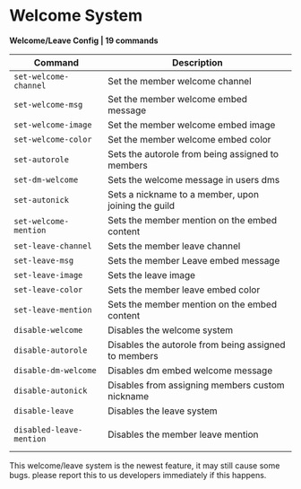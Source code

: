 # Welcome System

**Welcome/Leave Config | 19 commands**

| Command                  | Description                                          |
| ------------------------ | ---------------------------------------------------- |
| `set-welcome-channel`    | Set the member welcome channel                       |
| `set-welcome-msg`        | Set the member welcome embed message                 |
| `set-welcome-image`      | Set the member welcome embed image                   |
| `set-welcome-color`      | Set the member welcome embed color                   |
| `set-autorole`           | Sets the autorole from being assigned to members     |
| `set-dm-welcome`         | Sets the welcome message in users dms                |
| `set-autonick`           | Sets a nickname to a member, upon joining the guild  |
| `set-welcome-mention`    | Sets the member mention on the embed content         |
| `set-leave-channel`      | Sets the member leave channel                        |
| `set-leave-msg`          | Sets the member Leave embed message                  |
| `set-leave-image`        | Sets the leave image                                 |
| `set-leave-color`        | Sets the member leave embed color                    |
| `set-leave-mention`      | Sets the member mention on the embed content         |
| `disable-welcome`        | Disables the welcome system                          |
| `disable-autorole`       | Disables the autorole from being assigned to members |
| `disable-dm-welcome`     | Disables dm embed welcome message                    |
| `disable-autonick`       | Disables from assigning members custom nickname      |
| `disable-leave`          | Disables the leave system                            |
| `disabled-leave-mention` | <p>Disables the member leave mention<br></p>         |

This welcome/leave system is the newest feature, it may still cause some bugs. please report this to us developers immediately if this happens.
